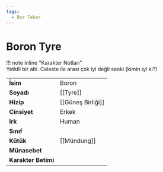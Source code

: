 ```yaml
---
tags:
  - Bor Teker
---  
```

# Boron Tyre  
  
  
!!! note inline "Karakter Notları"  
	Yetkili bir abi. Celeste ile arası çok iyi değil sanki (kimin iyi ki?)  
  
  
|  |  |  
|---|---|  
| **İsim** | Boron |  
| **Soyadı** | [[Tyre]] |  
| **Hizip** | [[Güneş Birliği]] |  
| **Cinsiyet** | Erkek |  
| **Irk** | Human |  
| **Sınıf** |  |  
| **Kütük** | [[Mündung]] |  
| **Münasebet** |  |  
| **Karakter Betimi** |  |  
